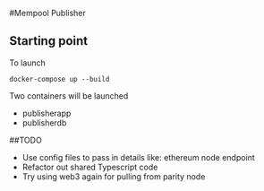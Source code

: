 #Mempool Publisher

## Starting point
To launch

```
docker-compose up --build
```

Two containers will be launched
* publisherapp
* publisherdb
    

##TODO
- Use config files to pass in details like: ethereum node endpoint 
- Refactor out shared Typescript code
- Try using web3 again for pulling from parity node

